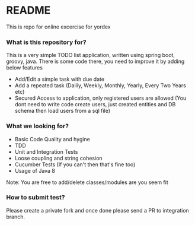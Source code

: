 # README #

This is repo for online excercise for yordex

### What is this repository for? ###
This is a very simple TODO list application, written using spring boot, groovy, java. There is some code there, you need to improve it by adding below features

* Add/Edit a simple task with due date
* Add a repeated task (Dailiy, Weekly, Monthly, Yearly, Every Two Years etc)
* Secured Access to application, only registered users are allowed (You dont need to write code create users, just created entities and DB schema then load users from a sql file)

### What we looking for? ###

* Basic Code Quality and hygine
* TDD
* Unit and Integration Tests
* Loose coupling and string cohesion
* Cucumber Tests (If you can't then that's fine too)
* Usage of Java 8

Note: You are free to add/delete classes/modules are you seem fit

### How to submit test? ###
Please create a private fork and once done please send a PR to integration branch.
